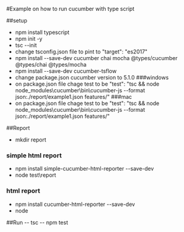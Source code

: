 #Example on how to run cucumber with type script


##setup
- npm install typescript
- npm init -y
- tsc --init
- change tsconfig.json file to pint to "target": "es2017"
- npm install --save-dev cucumber chai mocha @types/cucumber @types/chai @types/mocha
- npm install --save-dev cucumber-tsflow
- change package.json cucumber version to 5.1.0
###windows
- on package.json file chage test to be "test": "tsc && node node_modules\\cucumber\\bin\\cucumber-js --format json:./report/example1.json features/"
###mac
- on package.json file chage test to be "test": "tsc && node node_modules\cucumber\bin\cucumber-js --format json:./report/example1.json features/"


##Report 
- mkdir report
### simple html report
- npm install simple-cucumber-html-reporter --save-dev
- node test\report

### html report
- npm install cucumber-html-reporter --save-dev
- node 

##Run
-- tsc
-- npm test
